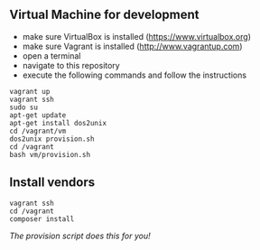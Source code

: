 ## Virtual Machine for development

* make sure VirtualBox is installed (https://www.virtualbox.org)
* make sure Vagrant is installed (http://www.vagrantup.com)
* open a terminal
* navigate to this repository
* execute the following commands and follow the instructions

```
vagrant up
vagrant ssh
sudo su
apt-get update
apt-get install dos2unix
cd /vagrant/vm
dos2unix provision.sh
cd /vagrant
bash vm/provision.sh
```

## Install vendors

```
vagrant ssh
cd /vagrant
composer install
```

*The provision script does this for you!*
